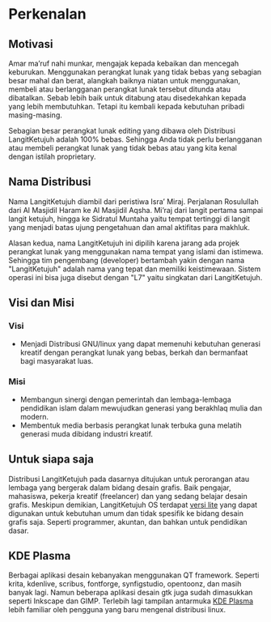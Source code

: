 # Perkenalan

## Motivasi

Amar ma’ruf nahi munkar, mengajak kepada kebaikan dan mencegah keburukan. Menggunakan perangkat lunak yang tidak bebas yang sebagian besar mahal dan berat, alangkah baiknya niatan untuk menggunakan, membeli atau berlangganan perangkat lunak tersebut ditunda atau dibatalkan. Sebab lebih baik untuk ditabung atau disedekahkan kepada yang lebih membutuhkan. Tetapi itu kembali kepada kebutuhan pribadi masing-masing.

Sebagian besar perangkat lunak editing yang dibawa oleh Distribusi LangitKetujuh adalah 100% bebas. Sehingga Anda tidak perlu berlangganan atau membeli perangkat lunak yang tidak bebas atau yang kita kenal dengan istilah proprietary.

## Nama Distribusi

Nama LangitKetujuh diambil dari peristiwa Isra’ Miraj. Perjalanan Rosulullah dari Al Masjidil Haram ke Al Masjidil Aqsha. Mi’raj dari langit pertama sampai langit ketujuh, hingga ke Sidratul Muntaha yaitu tempat tertinggi di langit yang menjadi batas ujung pengetahuan dan amal aktifitas para makhluk.

Alasan kedua, nama LangitKetujuh ini dipilih karena jarang ada projek perangkat lunak yang menggunakan nama tempat yang islami dan istimewa. Sehingga tim pengembang (developer) bertambah yakin dengan nama "LangitKetujuh" adalah nama yang tepat dan memiliki keistimewaan. Sistem operasi ini bisa juga disebut dengan "L7" yaitu singkatan dari LangitKetujuh.

## Visi dan Misi

### Visi

* Menjadi Distribusi GNU/linux yang dapat memenuhi kebutuhan generasi kreatif dengan perangkat lunak yang bebas, berkah dan bermanfaat bagi masyarakat luas.

### Misi

* Membangun sinergi dengan pemerintah dan lembaga-lembaga pendidikan islam dalam mewujudkan generasi yang berakhlaq mulia dan modern.
* Membentuk media berbasis perangkat lunak terbuka guna melatih generasi muda dibidang industri kreatif.

## Untuk siapa saja

Distribusi LangitKetujuh pada dasarnya ditujukan untuk perorangan atau lembaga yang bergerak dalam bidang desain grafis. Baik pengajar, mahasiswa, pekerja kreatif (freelancer) dan yang sedang belajar desain grafis. Meskipun demikian, LangitKetujuh OS terdapat [versi lite](../perbandingan/lite-vs-pro.md) yang dapat digunakan untuk kebutuhan umum dan tidak spesifik ke bidang desain grafis saja. Seperti programmer, akuntan, dan bahkan untuk pendidikan dasar.

## KDE Plasma

Berbagai aplikasi desain kebanyakan menggunakan QT framework. Seperti krita, kdenlive, scribus, fontforge, synfigstudio, opentoonz, dan masih banyak lagi. Namun beberapa aplikasi desain gtk juga sudah dimasukkan seperti Inkscape dan GIMP. Terlebih lagi tampilan antarmuka <a href="https://kde.org/plasma-desktop" target="_blank">KDE Plasma</a> lebih familiar oleh pengguna yang baru mengenal distribusi linux.
